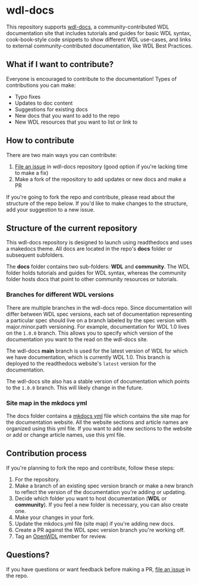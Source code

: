 # wdl-docs
This repository supports [wdl-docs](https://wdl-docs.readthedocs.io/en/stable/), a community-contributed WDL documentation site that includes tutorials and guides for basic WDL syntax, cook-book-style code snippets to show different WDL use-cases, and links to external community-contributed documentation, like WDL Best Practices.

## What if I want to contribute?
Everyone is encouraged to contribute to the documentation! Types of contributions you can make:
* Typo fixes
* Updates to doc content
* Suggestions for existing docs
* New docs that you want to add to the repo
* New WDL resources that you want to list or link to

## How to contribute
There are two main ways you can contribute:
1. [File an issue](https://github.com/openwdl/wdl-docs/issues/new/choose) in wdl-docs repository (good option if you're lacking time to make a fix) 
2. Make a fork of the repository to add updates or new docs and make a PR

If you're going to fork the repo and contribute, please read about the structure of the repo below. If you'd like to make changes to the structure, add your suggestion to a new issue. 

## Structure of the current repository
This wdl-docs repository is designed to launch using readthedocs and uses a makedocs theme. All docs are located in the repo's **docs** folder or subsequent subfolders. 


The **docs** folder contains two sub-folders: **WDL** and **community**. The WDL folder holds tutorials and guides for WDL syntax, whereas the community folder hosts docs that point to other community resources or tutorials. 

### Branches for different WDL versions
There are multiple branches in the wdl-docs repo. Since documentation will differ between WDL spec versions, each set of documentation representing a particular spec should live on a branch labeled by the spec version with major.minor.path versioning. For example, documentation for WDL 1.0 lives on the `1.0.0` branch. This allows you to specify which version of the documentation you want to the read on the wdl-docs site. 

The wdl-docs **main** branch is used for the latest version of WDL for which we have documentation, which is currently WDL 1.0. This branch is deployed to the readthedocs website's `latest` version for the documentation. 

The wdl-docs site also has a stable version of documentation which points to the `1.0.0` branch. This will likely change in the future.  

### Site map in the mkdocs yml
The docs folder contains a [mkdocs yml](https://github.com/openwdl/wdl-docs/blob/main/mkdocs.yml) file which contains the site map for the documentation website. All the website sections and article names are organized using this yml file. If you want to add new sections to the website or add or change article names, use this yml file.

## Contribution process
If you're planning to fork the repo and contribute, follow these steps:
1. For the repository. 
2. Make a branch of an existing spec version branch or make a new branch to reflect the version of the documentation you're adding or updating. 
3. Decide which folder you want to host documentation (**WDL** or **community**). If you feel a new folder is necessary, you can also create one.
4. Make your changes in your fork.
5. Update the mkdocs.yml file (site map) if you're adding new docs.
5. Create a PR against the WDL spec version branch you're working off.
6. Tag an [OpenWDL](https://github.com/openwdl) member for review.

## Questions?
If you have questions or want feedback before making a PR, [file an issue](https://github.com/openwdl/wdl-docs/issues/new/choose) in the repo. 


